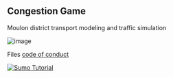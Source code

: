 ## Congestion Game
Moulon district transport modeling and traffic simulation

![image](https://user-images.githubusercontent.com/72650161/105868306-57872400-5ff6-11eb-9796-d487fb2eb0d1.png)

Files [code of conduct](https://github.com/files-community/files-uwp/blob/master/CODE_OF_CONDUCT.md)

[![Sumo Tutorial](https://raw.githubusercontent.com/eclipse/sumo/master/docs/web/docs/images/sumo-logo.svg)](https://sumo.dlr.de/docs/Tutorials.html)

